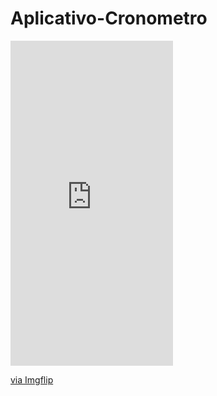 # Aplicativo-Cronometro
<div style="width:260px;max-width:100%;"><div style="height:0;padding-bottom:200%;position:relative;"><iframe width="260" height="520" style="position:absolute;top:0;left:0;width:100%;height:100%;" frameBorder="0" src="https://imgflip.com/embed/3vh9ha"></iframe></div><p><a href="https://imgflip.com/gif/3vh9ha">via Imgflip</a></p></div>

